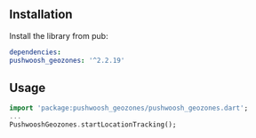 ## Installation

Install the library from pub:

```yaml
dependencies:
pushwoosh_geozones: '^2.2.19'
```

## Usage
```dart
import 'package:pushwoosh_geozones/pushwoosh_geozones.dart';
...
PushwooshGeozones.startLocationTracking();
```
